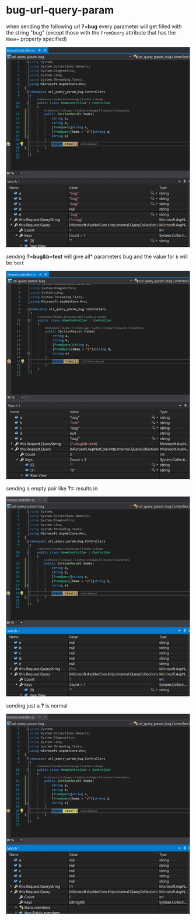 # bug-url-query-param

when sending the following url **?=bug** every parameter will get filled with the string "bug"
(except those with the `FromQuery` attribute that has the `Name=` property specified)

![bug example ?=bug](example-bug.png)

sending **?=bug&b=test** will give all* parameters bug and the value for `b` will be `test`

![bug example ?=bug](example-bug-test.png)

sending a empty pair like **?=** results in

![bug example ?=](example-empty-kvp.png)

sending just a **?** is normal

![bug example ?](example-questionmark.png)